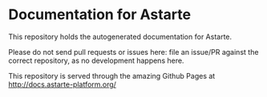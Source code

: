 # Documentation for Astarte

This repository holds the autogenerated documentation for Astarte.

Please do not send pull requests or issues here: file an issue/PR against the correct repository, as no development happens here.

This repository is served through the amazing Github Pages at http://docs.astarte-platform.org/
